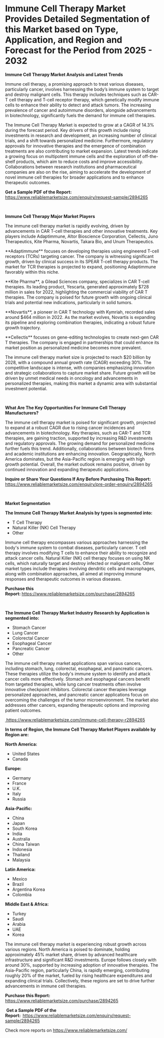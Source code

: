 <p><h1>Immune Cell Therapy Market Provides Detailed Segmentation of this Market based on Type, Application, and Region and Forecast for the Period from 2025 - 2032</h1></p><p><strong>Immune Cell Therapy Market Analysis and Latest Trends</strong></p>
<p><p>Immune cell therapy, a promising approach to treat various diseases, particularly cancer, involves harnessing the body’s immune system to target and destroy malignant cells. This therapy includes techniques such as CAR-T cell therapy and T-cell receptor therapy, which genetically modify immune cells to enhance their ability to detect and attack tumors. The increasing prevalence of cancer and autoimmune disorders, alongside advancements in biotechnology, significantly fuels the demand for immune cell therapies. </p><p>The Immune Cell Therapy Market is expected to grow at a CAGR of 14.3% during the forecast period. Key drivers of this growth include rising investments in research and development, an increasing number of clinical trials, and a shift towards personalized medicine. Furthermore, regulatory approvals for innovative therapies and the emergence of combination treatments are also contributing to market expansion. Latest trends indicate a growing focus on multipotent immune cells and the exploration of off-the-shelf products, which aim to reduce costs and improve accessibility. Collaborations between research institutions and pharmaceutical companies are also on the rise, aiming to accelerate the development of novel immune cell therapies for broader applications and to enhance therapeutic outcomes.</p></p>
<p><strong>Get a Sample PDF of the Report:&nbsp;</strong> <a href="https://www.reliablemarketsize.com/enquiry/request-sample/2894265?utm_campaign=3516&utm_medium=2&utm_source=Github&utm_content=ia&utm_term=15032025&utm_id=immune-cell-therapy">https://www.reliablemarketsize.com/enquiry/request-sample/2894265</a></p>
<p>&nbsp;</p>
<p><strong>Immune Cell Therapy Major Market Players</strong></p>
<p><p>The immune cell therapy market is rapidly evolving, driven by advancements in CAR T-cell therapies and other innovative treatments. Key players include Adaptimmune, Altor Bioscience Corporation, Cellectis, Juno Therapeutics, Kite Pharma, Novartis, Takara Bio, and Unum Therapeutics.</p><p>**Adaptimmune** focuses on developing therapies using engineered T-cell receptors (TCRs) targeting cancer. The company is witnessing significant growth, driven by clinical success in its SPEAR T-cell therapy products. The market for TCR therapies is projected to expand, positioning Adaptimmune favorably within this niche.</p><p>**Kite Pharma**, a Gilead Sciences company, specializes in CAR T-cell therapies. Its leading product, Yescarta, generated approximately $728 million in sales for 2022, highlighting the commercial viability of CAR T therapies. The company is poised for future growth with ongoing clinical trials and potential new indications, particularly in solid tumors.</p><p>**Novartis**, a pioneer in CAR T technology with Kymriah, recorded sales around $464 million in 2022. As the market evolves, Novartis is expanding its pipeline and exploring combination therapies, indicating a robust future growth trajectory.</p><p>**Cellectis** focuses on gene-editing technologies to create next-gen CAR T therapies. The company is engaged in partnerships that could enhance its market position as personalized medicine becomes more prevalent.</p><p>The immune cell therapy market size is projected to reach $20 billion by 2028, with a compound annual growth rate (CAGR) exceeding 30%. The competitive landscape is intense, with companies emphasizing innovation and strategic collaborations to capture market share. Future growth will be driven by unmet medical needs in oncology and advancements in personalized therapies, making this market a dynamic area with substantial investment potential.</p></p>
<p>&nbsp;</p>
<p><strong>What Are The Key Opportunities For Immune Cell Therapy Manufacturers?</strong></p>
<p><p>The immune cell therapy market is poised for significant growth, projected to expand at a robust CAGR due to rising cancer incidences and advancements in biotechnology. Key therapies, such as CAR-T and TCR therapies, are gaining traction, supported by increasing R&D investments and regulatory approvals. The growing demand for personalized medicine further fuels this trend. Additionally, collaborations between biotech firms and academic institutions are enhancing innovation. Geographically, North America dominates, but the Asia-Pacific region is emerging with high growth potential. Overall, the market outlook remains positive, driven by continued innovation and expanding therapeutic applications.</p></p>
<p><strong>Inquire or Share Your Questions If Any Before Purchasing This Report:</strong> <a href="https://www.reliablemarketsize.com/enquiry/pre-order-enquiry/2894265?utm_campaign=3516&utm_medium=2&utm_source=Github&utm_content=ia&utm_term=15032025&utm_id=immune-cell-therapy">https://www.reliablemarketsize.com/enquiry/pre-order-enquiry/2894265</a></p>
<p>&nbsp;</p>
<p><strong>Market Segmentation</strong></p>
<p><strong>The Immune Cell Therapy Market Analysis by types is segmented into:</strong></p>
<p><ul><li>T Cell Therapy</li><li>Natural Killer (NK) Cell Therapy</li><li>Other</li></ul></p>
<p><p>Immune cell therapy encompasses various approaches harnessing the body's immune system to combat diseases, particularly cancer. T cell therapy involves modifying T cells to enhance their ability to recognize and attack cancer cells. Natural Killer (NK) cell therapy focuses on using NK cells, which naturally target and destroy infected or malignant cells. Other market types include therapies involving dendritic cells and macrophages, along with combination approaches, all aimed at improving immune responses and therapeutic outcomes in various diseases.</p></p>
<p><strong>Purchase this Report:&nbsp;</strong><a href="https://www.reliablemarketsize.com/purchase/2894265?utm_campaign=3516&utm_medium=2&utm_source=Github&utm_content=ia&utm_term=15032025&utm_id=immune-cell-therapy">https://www.reliablemarketsize.com/purchase/2894265</a></p>
<p>&nbsp;</p>
<p><strong>The Immune Cell Therapy Market Industry Research by Application is segmented into:</strong></p>
<p><ul><li>Stomach Cancer</li><li>Lung Cancer</li><li>Colorectal Cancer</li><li>Esophageal Cancer</li><li>Pancreatic Cancer</li><li>Other</li></ul></p>
<p><p>The immune cell therapy market applications span various cancers, including stomach, lung, colorectal, esophageal, and pancreatic cancers. These therapies utilize the body's immune system to identify and attack cancer cells more effectively. Stomach and esophageal cancers benefit from targeted therapies, while lung cancer treatments often involve innovative checkpoint inhibitors. Colorectal cancer therapies leverage personalized approaches, and pancreatic cancer applications focus on overcoming the challenges of the tumor microenvironment. The market also addresses other cancers, expanding therapeutic options and improving patient outcomes.</p></p>
<p><a href="https://www.reliablemarketsize.com/immune-cell-therapy-r2894265?utm_campaign=3516&utm_medium=2&utm_source=Github&utm_content=ia&utm_term=15032025&utm_id=immune-cell-therapy">&nbsp;https://www.reliablemarketsize.com/immune-cell-therapy-r2894265</a></p>
<p><strong>In terms of Region, the Immune Cell Therapy Market Players available by Region are:</strong></p>
<p>
    <p> <strong> North America: </strong>
        <ul>
            <li>United States</li>
            <li>Canada</li>
        </ul>
        </p> 
    <p> <strong> Europe: </strong>
        <ul>
            <li>Germany</li>
            <li>France</li>
            <li>U.K.</li>
            <li>Italy</li>
            <li>Russia</li>
        </ul>
        </p> 
    <p> <strong> Asia-Pacific: </strong>
        <ul>
            <li>China</li>
            <li>Japan</li>
            <li>South Korea</li>
            <li>India</li>
            <li>Australia</li>
            <li>China Taiwan</li>
            <li>Indonesia</li>
            <li>Thailand</li>
            <li>Malaysia</li>
        </ul>
        </p> 
    <p> <strong> Latin America: </strong>
        <ul>
            <li>Mexico</li>
            <li>Brazil</li>
            <li>Argentina Korea</li>
            <li>Colombia</li>
        </ul>
        </p> 
    <p> <strong> Middle East & Africa: </strong>
        <ul>
            <li>Turkey</li>
            <li>Saudi</li>
            <li>Arabia</li>
            <li>UAE</li>
            <li>Korea</li>
        </ul>
    </p>
    </p>
<p><p>The immune cell therapy market is experiencing robust growth across various regions. North America is poised to dominate, holding approximately 45% market share, driven by advanced healthcare infrastructure and significant R&D investments. Europe follows closely with around 30%, supported by increasing adoption of innovative therapies. The Asia-Pacific region, particularly China, is rapidly emerging, contributing roughly 20% of the market, fueled by rising healthcare expenditures and expanding clinical trials. Collectively, these regions are set to drive further advancements in immune cell therapies.</p></p>
<p><strong>Purchase this Report: </strong><a href="https://www.reliablemarketsize.com/purchase/2894265?utm_campaign=3516&utm_medium=2&utm_source=Github&utm_content=ia&utm_term=15032025&utm_id=immune-cell-therapy">https://www.reliablemarketsize.com/purchase/2894265</a></p>
<p>&nbsp;<strong>Get a Sample PDF of the Report:&nbsp;&nbsp;</strong><a href="https://www.reliablemarketsize.com/enquiry/request-sample/2894265?utm_campaign=3516&utm_medium=2&utm_source=Github&utm_content=ia&utm_term=15032025&utm_id=immune-cell-therapy">https://www.reliablemarketsize.com/enquiry/request-sample/2894265</a></p>
<p><strong></strong></p>
<p>Check more reports on <a href="https://www.reliablemarketsize.com/?utm_campaign=3516&utm_medium=2&utm_source=Github&utm_content=ia&utm_term=15032025&utm_id=immune-cell-therapy">https://www.reliablemarketsize.com/</a></p>